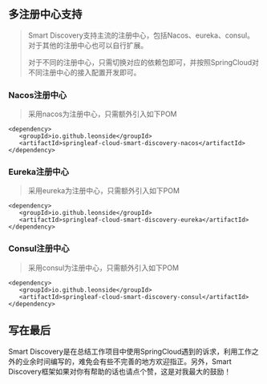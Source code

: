 ﻿

## 多注册中心支持

> Smart Discovery支持主流的注册中心，包括Nacos、eureka、consul。对于其他的注册中心也可以自行扩展。
>
> 对于不同的注册中心，只需切换对应的依赖包即可，并按照SpringCloud对不同注册中心的接入配置开发即可。



### Nacos注册中心

> 采用nacos为注册中心，只需额外引入如下POM

```
<dependency>
   <groupId>io.github.leonside</groupId>
   <artifactId>springleaf-cloud-smart-discovery-nacos</artifactId>
</dependency>
```



### Eureka注册中心

> 采用eureka为注册中心，只需额外引入如下POM

```
<dependency>
   <groupId>io.github.leonside</groupId>
   <artifactId>springleaf-cloud-smart-discovery-eureka</artifactId>
</dependency>
```



### Consul注册中心

> 采用consul为注册中心，只需额外引入如下POM

```
<dependency>
   <groupId>io.github.leonside</groupId>
   <artifactId>springleaf-cloud-smart-discovery-consul</artifactId>
</dependency>
```

## 写在最后
Smart Discovery是在总结工作项目中使用SpringCloud遇到的诉求，利用工作之外的业余时间编写的，难免会有些不完善的地方欢迎指正。另外，Smart Discovery框架如果对你有帮助的话也请点个赞，这是对我最大的鼓励！

